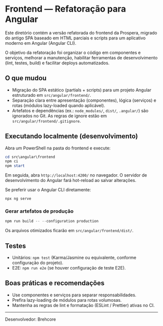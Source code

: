 # Frontend — Refatoração para Angular

Este diretório contém a versão refatorada do frontend da Prospera, migrado do antigo SPA baseado em HTML parciais e scripts para um aplicativo moderno em Angular (Angular CLI).

O objetivo da refatoração foi organizar o código em componentes e serviços, melhorar a manutenção, habilitar ferramentas de desenvolvimento (lint, testes, build) e facilitar deploys automatizados.

## O que mudou

- Migração do SPA estático (partials + scripts) para um projeto Angular estruturado em `src/angular/frontend/`.
- Separação clara entre apresentação (componentes), lógica (serviços) e rotas (módulos lazy-loaded quando aplicável).
- Artefatos e dependências (ex.: `node_modules/`, `dist/`, `.angular/`) são ignorados no Git. As regras de ignore estão em `src/angular/frontend/.gitignore`.

## Executando localmente (desenvolvimento)

Abra um PowerShell na pasta do frontend e execute:

```powershell
cd src\angular\frontend
npm ci
npm start
```

Em seguida, abra `http://localhost:4200/` no navegador. O servidor de desenvolvimento do Angular fará hot-reload ao salvar alterações.

Se preferir usar o Angular CLI diretamente:

```powershell
npx ng serve
```

### Gerar artefatos de produção

```powershell
npm run build -- --configuration production
```

Os arquivos otimizados ficarão em `src/angular/frontend/dist/`.

## Testes

- Unitários: `npm test` (Karma/Jasmine ou equivalente, conforme configuração do projeto).
- E2E: `npm run e2e` (se houver configuração de teste E2E).

## Boas práticas e recomendações

- Use componentes e serviços para separar responsabilidades.
- Prefira lazy-loading de módulos para rotas volumosas.
- Mantenha as regras de lint e formatação (ESLint / Prettier) ativas no CI.



---

Desenvolvedor: Brehcore
